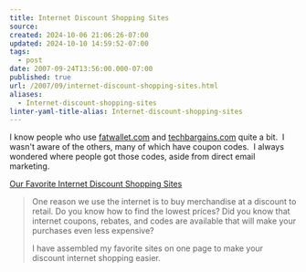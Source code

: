 ```yaml
---
title: Internet Discount Shopping Sites
source: 
created: 2024-10-06 21:06:26-07:00
updated: 2024-10-10 14:59:52-07:00
tags:
  - post
date: 2007-09-24T13:56:00.000-07:00
published: true
url: /2007/09/internet-discount-shopping-sites.html
aliases:
  - Internet-discount-shopping-sites
linter-yaml-title-alias: Internet-discount-shopping-sites
---
```



I know people who use [fatwallet.com](http://fatwallet.com) and [techbargains.com](http://techbargains.com) quite a bit.  I wasn't aware of the others, many of which have coupon codes.  I always wondered where people got those codes, aside from direct email marketing.  
  
[Our Favorite Internet Discount Shopping Sites](http://www.lavasurfer.com/info/discounts.html)  

> One reason we use the internet is to buy merchandise at a discount to retail. Do you know how to find the lowest prices? Did you know that internet coupons, rebates, and codes are available that will make your purchases even less expensive?  
>   
> I have assembled my favorite sites on one page to make your discount internet shopping easier.